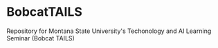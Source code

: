 # BobcatTAILS
Repository for Montana State University's Techonology and AI Learning Seminar (Bobcat TAILS)
